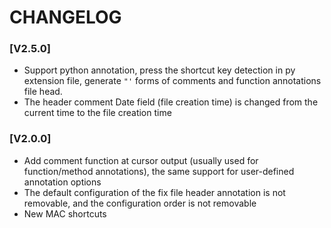 # CHANGELOG

### [V2.5.0]

  * Support python annotation, press the shortcut key detection in py extension file, generate ` "' ` forms of comments and function annotations file head.
  * The header comment Date field (file creation time) is changed from the current time to the file creation time

### [V2.0.0]

  * Add comment function at cursor output (usually used for function/method annotations), the same support for user-defined annotation options
  * The default configuration of the fix file header annotation is not removable, and the configuration order is not removable
  * New MAC shortcuts